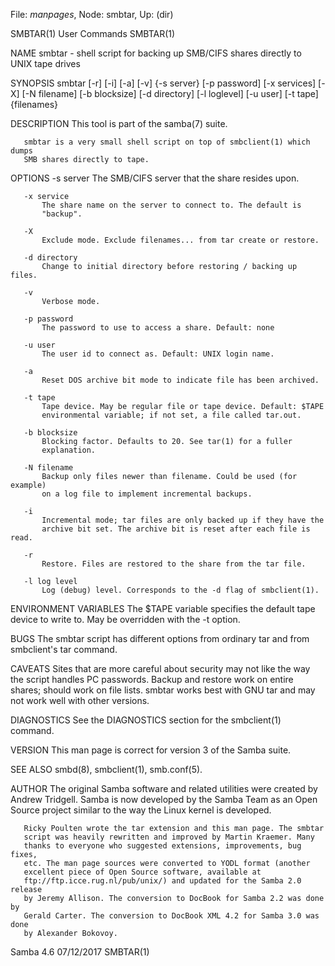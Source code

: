 File: *manpages*,  Node: smbtar,  Up: (dir)

SMBTAR(1)                        User Commands                       SMBTAR(1)



NAME
       smbtar - shell script for backing up SMB/CIFS shares directly to UNIX
       tape drives

SYNOPSIS
       smbtar [-r] [-i] [-a] [-v] {-s server} [-p password] [-x services] [-X]
        [-N filename] [-b blocksize] [-d directory] [-l loglevel] [-u user]
        [-t tape] {filenames}

DESCRIPTION
       This tool is part of the samba(7) suite.

       smbtar is a very small shell script on top of smbclient(1) which dumps
       SMB shares directly to tape.

OPTIONS
       -s server
           The SMB/CIFS server that the share resides upon.

       -x service
           The share name on the server to connect to. The default is
           "backup".

       -X
           Exclude mode. Exclude filenames... from tar create or restore.

       -d directory
           Change to initial directory before restoring / backing up files.

       -v
           Verbose mode.

       -p password
           The password to use to access a share. Default: none

       -u user
           The user id to connect as. Default: UNIX login name.

       -a
           Reset DOS archive bit mode to indicate file has been archived.

       -t tape
           Tape device. May be regular file or tape device. Default: $TAPE
           environmental variable; if not set, a file called tar.out.

       -b blocksize
           Blocking factor. Defaults to 20. See tar(1) for a fuller
           explanation.

       -N filename
           Backup only files newer than filename. Could be used (for example)
           on a log file to implement incremental backups.

       -i
           Incremental mode; tar files are only backed up if they have the
           archive bit set. The archive bit is reset after each file is read.

       -r
           Restore. Files are restored to the share from the tar file.

       -l log level
           Log (debug) level. Corresponds to the -d flag of smbclient(1).

ENVIRONMENT VARIABLES
       The $TAPE variable specifies the default tape device to write to. May
       be overridden with the -t option.

BUGS
       The smbtar script has different options from ordinary tar and from
       smbclient's tar command.

CAVEATS
       Sites that are more careful about security may not like the way the
       script handles PC passwords. Backup and restore work on entire shares;
       should work on file lists. smbtar works best with GNU tar and may not
       work well with other versions.

DIAGNOSTICS
       See the DIAGNOSTICS section for the smbclient(1) command.

VERSION
       This man page is correct for version 3 of the Samba suite.

SEE ALSO
       smbd(8), smbclient(1), smb.conf(5).

AUTHOR
       The original Samba software and related utilities were created by
       Andrew Tridgell. Samba is now developed by the Samba Team as an Open
       Source project similar to the way the Linux kernel is developed.

       Ricky Poulten wrote the tar extension and this man page. The smbtar
       script was heavily rewritten and improved by Martin Kraemer. Many
       thanks to everyone who suggested extensions, improvements, bug fixes,
       etc. The man page sources were converted to YODL format (another
       excellent piece of Open Source software, available at
       ftp://ftp.icce.rug.nl/pub/unix/) and updated for the Samba 2.0 release
       by Jeremy Allison. The conversion to DocBook for Samba 2.2 was done by
       Gerald Carter. The conversion to DocBook XML 4.2 for Samba 3.0 was done
       by Alexander Bokovoy.



Samba 4.6                         07/12/2017                         SMBTAR(1)
